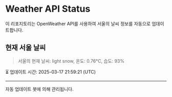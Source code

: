 
# Weather API Status

이 리포지토리는 OpenWeather API를 사용하여 서울의 날씨 정보를 자동으로 업데이트합니다.

## 현재 서울 날씨
> 서울의 현재 날씨: light snow, 온도: 0.76°C, 습도: 93%

⏳ 업데이트 시간: 2025-03-17 21:59:21 (UTC)

---
자동 업데이트 봇에 의해 관리됩니다.
